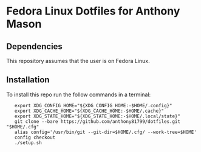 # Fedora Linux Dotfiles for Anthony Mason

## Dependencies

This repository assumes that the user is on Fedora Linux.

## Installation

To install this repo run the follow commands in a terminal:

```export XDG_DATA_HOME="${XDG_DATA_HOME:-$HOME/.local/share}"
   export XDG_CONFIG_HOME="${XDG_CONFIG_HOME:-$HOME/.config}"
   export XDG_CACHE_HOME="${XDG_CACHE_HOME:-$HOME/.cache}"
   export XDG_STATE_HOME="${XDG_STATE_HOME:-$HOME/.local/state}"
   git clone --bare https://github.com/anthony81799/dotfiles.git "$HOME/.cfg"
   alias config='/usr/bin/git --git-dir=$HOME/.cfg/ --work-tree=$HOME'
   config checkout
   ./setup.sh
```
